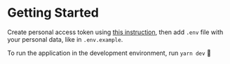 # Getting Started


Create personal access token using <a href="https://docs.github.com/en/free-pro-team@latest/github/authenticating-to-github/creating-a-personal-access-token">this instruction</a>, then add `.env` file with your personal data, like in `.env.example`.


To run the application in the development environment, run
`yarn dev` 🐣
